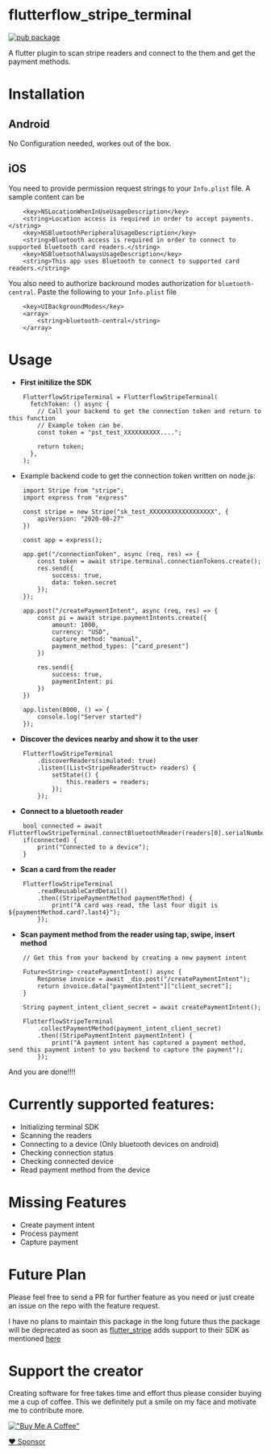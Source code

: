 # flutterflow_stripe_terminal
[![pub package](https://img.shields.io/pub/v/flutterflow_stripe_terminal.svg)](https://pub.dartlang.org/packages/flutterflow_stripe_terminal)

A flutter plugin to scan stripe readers and connect to the them and get the payment methods.
# Installation

## Android
No Configuration needed, workes  out of the box.

## iOS
You need to provide permission request strings to your `Info.plist` file. A sample content can be

```
	<key>NSLocationWhenInUseUsageDescription</key>
	<string>Location access is required in order to accept payments.</string>
	<key>NSBluetoothPeripheralUsageDescription</key>
	<string>Bluetooth access is required in order to connect to supported bluetooth card readers.</string>
	<key>NSBluetoothAlwaysUsageDescription</key>
	<string>This app uses Bluetooth to connect to supported card readers.</string>
```
You also need to authorize backround modes authorization for `bluetooth-central`. Paste the following to your `Info.plist` file
```
	<key>UIBackgroundModes</key>
	<array>
		<string>bluetooth-central</string>
	</array>
```

# Usage

- **First initilize the SDK**
```
    FlutterflowStripeTerminal = FlutterflowStripeTerminal(
      fetchToken: () async {
        // Call your backend to get the connection token and return to this function
        // Example token can be.
        const token = "pst_test_XXXXXXXXXX...."; 

        return token;
      },
    );
```

- Example backend code to get the connection token written on node.js:
```
    import Stripe from "stripe";
    import express from "express"

    const stripe = new Stripe("sk_test_XXXXXXXXXXXXXXXXXX", {
        apiVersion: "2020-08-27"
    })

    const app = express();

    app.get("/connectionToken", async (req, res) => {
        const token = await stripe.terminal.connectionTokens.create();
        res.send({
            success: true,
            data: token.secret
        });
    });

    app.post("/createPaymentIntent", async (req, res) => {
        const pi = await stripe.paymentIntents.create({
            amount: 1000,
            currency: "USD",
            capture_method: "manual",
            payment_method_types: ["card_present"]
        })

        res.send({
            success: true,
            paymentIntent: pi
        })
    })

    app.listen(8000, () => {
        console.log("Server started")
    });
```

- **Discover the devices nearby and show it to the user**
```
    FlutterflowStripeTerminal
        .discoverReaders(simulated: true)
        .listen((List<StripeReaderStruct> readers) {
            setState(() {
                this.readers = readers;
            });
        });
```

- **Connect to a bluetooth reader**
```
    bool connected = await FlutterflowStripeTerminal.connectBluetoothReader(readers[0].serialNumber);
    if(connected) {
        print("Connected to a device");
    }
``` 

- **Scan a card from the reader**
```
    FlutterflowStripeTerminal
        .readReusableCardDetail()
        .then((StripePaymentMethod paymentMethod) {
            print("A card was read, the last four digit is ${paymentMethod.card?.last4}");
        });
```

- **Scan payment method from the reader using tap, swipe, insert method**
```
    // Get this from your backend by creating a new payment intent
    
    Future<String> createPaymentIntent() async {
        Response invoice = await _dio.post("/createPaymentIntent");
        return invoice.data["paymentIntent"]["client_secret"];
    }

    String payment_intent_client_secret = await createPaymentIntent();

    FlutterflowStripeTerminal
        .collectPaymentMethod(payment_intent_client_secret)
        .then((StripePaymentIntent paymentIntent) {
            print("A payment intent has captured a payment method, send this payment intent to you backend to capture the payment");
        });
```

And you are done!!!!

# Currently supported features:
- Initializing terminal SDK
- Scanning the readers
- Connecting to a device (Only bluetooth devices on android)
- Checking connection status
- Checking connected device
- Read payment method from the device
# Missing Features
- Create payment intent
- Process payment
- Capture payment

# Future Plan
Please feel free to send a PR for further feature as you need or just create an issue on the repo with the feature request. 

I have no plans to maintain this package in the long future thus the package will be deprecated as soon as [flutter_stripe](https://pub.dev/packages/flutter_stripe) adds support to their SDK as mentioned [here](https://github.com/flutter-stripe/flutter_stripe/issues/39#issuecomment-1084191165) 

# Support the creator
Creating software for free takes time and effort thus please consider buying me a cup of coffee. This we definitely put a smile on my face and motivate me to contribute more.

[!["Buy Me A Coffee"](https://www.buymeacoffee.com/assets/img/custom_images/orange_img.png)](https://www.buymeacoffee.com/aawaz)

[:heart: Sponsor](https://github.com/sponsors/awazgyawali)